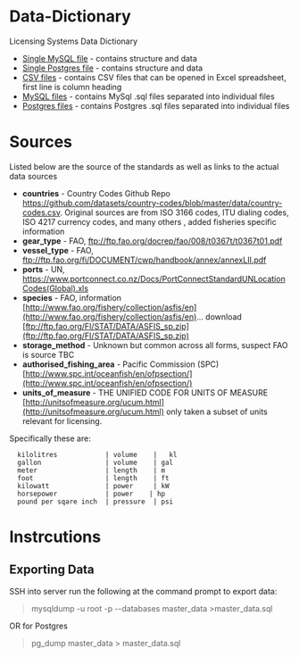 # Data-Dictionary

Licensing Systems Data Dictionary 
* [Single MySQL file](https://github.com/ffagithub/Data-Dictionary/blob/master/master_data.sql) - contains structure and data
* [Single Postgres file](https://github.com/ffagithub/Data-Dictionary/blob/master/master_data_postgres.sql) - contains structure and data
* [CSV files](https://github.com/ffagithub/Data-Dictionary/tree/master/separated/csv) - contains CSV files that can be opened in Excel spreadsheet, first line is column heading
* [MySQL files](https://github.com/ffagithub/Data-Dictionary/tree/master/separated/mysql) - contains MySql .sql files separated into individual files
* [Postgres files](https://github.com/ffagithub/Data-Dictionary/tree/master/separated/postgres) - contains Postgres .sql files separated into individual files

# Sources

Listed below are the source of the standards as well as links to the actual data sources

* **countries** - Country Codes Github Repo https://github.com/datasets/country-codes/blob/master/data/country-codes.csv. Original sources are from ISO 3166 codes, ITU dialing codes, ISO 4217 currency codes, and many others , added fisheries specific information
* **gear_type** - FAO, ftp://ftp.fao.org/docrep/fao/008/t0367t/t0367t01.pdf
* **vessel_type** - FAO, ftp://ftp.fao.org/fi/DOCUMENT/cwp/handbook/annex/annexLII.pdf
* **ports** - UN, https://www.portconnect.co.nz/Docs/PortConnectStandardUNLocationCodes(Global).xls
* **species** - FAO, information [http://www.fao.org/fishery/collection/asfis/en](http://www.fao.org/fishery/collection/asfis/en)... download [ftp://ftp.fao.org/FI/STAT/DATA/ASFIS_sp.zip](ftp://ftp.fao.org/FI/STAT/DATA/ASFIS_sp.zip)
* **storage_method** - Unknown but common across all forms, suspect FAO is source TBC
* **authorised_fishing_area** - Pacific Commission (SPC) [http://www.spc.int/oceanfish/en/ofpsection/](http://www.spc.int/oceanfish/en/ofpsection/)
* **units_of_measure** - THE UNIFIED CODE FOR UNITS OF MEASURE [http://unitsofmeasure.org/ucum.html](http://unitsofmeasure.org/ucum.html) only taken a subset of units relevant for licensing. 

Specifically these are:
```
  kilolitres            | volume    |	kl
  gallon                | volume    | gal
  meter                 | length    | m
  foot                  | length    | ft
  kilowatt              | power     | kW
  horsepower            | power    | hp
  pound per sqare inch  | pressure  | psi
```

# Instrcutions
## Exporting Data
SSH into server
run the following at the command prompt to export data:
> mysqldump -u root -p --databases master_data >master_data.sql

OR for Postgres
> pg_dump master_data > master_data.sql
